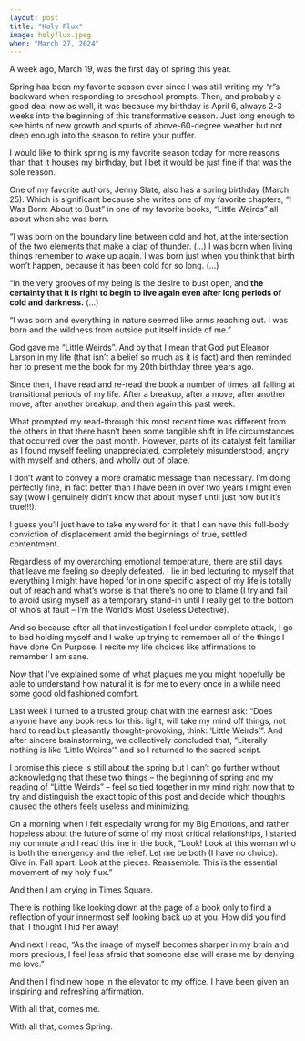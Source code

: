 ```yaml
---
layout: post
title: "Holy Flux"
image: holyflux.jpeg
when: "March 27, 2024"
---
```


A week ago, March 19, was the first day of spring this year. 

Spring has been my favorite season ever since I was still writing my “r”s backward when responding to preschool prompts. Then, and probably a good deal now as well, it was because my birthday is April 6, always 2-3 weeks into the beginning of this transformative season. Just long enough to see hints of new growth and spurts of above-60-degree weather but not deep enough into the season to retire your puffer.

I would like to think spring is my favorite season today for more reasons than that it houses my birthday, but I bet it would be just fine if that was the sole reason.

One of my favorite authors, Jenny Slate, also has a spring birthday (March 25). Which is significant because she writes one of my favorite chapters, “I Was Born: About to Bust” in one of my favorite books, “Little Weirds” all about when she was born.

“I was born on the boundary line between cold and hot, at the intersection of the two elements that make a clap of thunder. (...) I was born when living things remember to wake up again. I was born just when you think that birth won’t happen, because it has been cold for so long. (...) 

“In the very grooves of my being is the desire to bust open, and **the certainty that it is right to begin to live again even after long periods of cold and darkness.** (...)

“I was born and everything in nature seemed like arms reaching out. I was born and the wildness from outside put itself inside of me.”

God gave me “Little Weirds”. And by that I mean that God put Eleanor Larson in my life (that isn’t a belief so much as it is fact) and then reminded her to present me the book for my 20th birthday three years ago.

Since then, I have read and re-read the book a number of times, all falling at transitional periods of my life. After a breakup, after a move, after another move, after another breakup, and then again this past week. 

What prompted my read-through this most recent time was different from the others in that there hasn’t been some tangible shift in life circumstances that occurred over the past month. However, parts of its catalyst felt familiar as I found myself feeling unappreciated, completely misunderstood, angry with myself and others, and wholly out of place.

I don’t want to convey a more dramatic message than necessary. I’m doing perfectly fine, in fact better than I have been in over two years I might even say (wow I genuinely didn’t know that about myself until just now but it’s true!!!). 

I guess you’ll just have to take my word for it: that I can have this full-body conviction of displacement amid the beginnings of true, settled contentment.

Regardless of my overarching emotional temperature, there are still days that leave me feeling so deeply defeated. I lie in bed lecturing to myself that everything I might have hoped for in one specific aspect of my life is totally out of reach and what’s worse is that there’s no one to blame (I try and fail to avoid using myself as a temporary stand-in until I really get to the bottom of who’s at fault – I’m the World’s Most Useless Detective). 

And so because after all that investigation I feel under complete attack, I go to bed holding myself and I wake up trying to remember all of the things I have done On Purpose. I recite my life choices like affirmations to remember I am sane.

Now that I’ve explained some of what plagues me you might hopefully be able to understand how natural it is for me to every once in a while need some good old fashioned comfort. 

Last week I turned to a trusted group chat with the earnest ask: “Does anyone have any book recs for this: light, will take my mind off things, not hard to read but pleasantly thought-provoking, think: ‘Little Weirds’”. And after sincere brainstorming, we collectively concluded that, “Literally nothing is like ‘Little Weirds’” and so I returned to the sacred script.

I promise this piece is still about the spring but I can’t go further without acknowledging that these two things – the beginning of spring and my reading of “Little Weirds” – feel so tied together in my mind right now that to try and distinguish the exact topic of this post and decide which thoughts caused the others feels useless and minimizing.

On a morning when I felt especially wrong for my Big Emotions, and rather hopeless about the future of some of my most critical relationships, I started my commute and I read this line in the book, “Look! Look at this woman who is both the emergency and the relief. Let me be both (I have no choice). Give in. Fall apart. Look at the pieces. Reassemble. This is the essential movement of my holy flux.”

And then I am crying in Times Square.

There is nothing like looking down at the page of a book only to find a reflection of your innermost self looking back up at you. How did you find that! I thought I hid her away!

And next I read, “As the image of myself becomes sharper in my brain and more precious, I feel less afraid that someone else will erase me by denying me love.”

And then I find new hope in the elevator to my office. I have been given an inspiring and refreshing affirmation.

With all that, comes me.

With all that, comes Spring.
